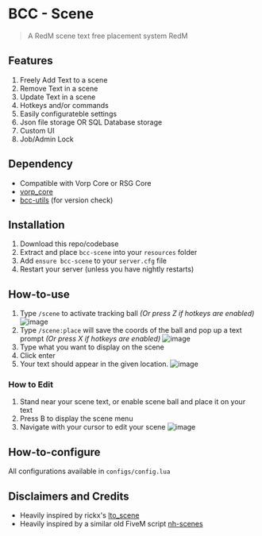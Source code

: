# BCC - Scene

> A RedM scene text free placement system RedM

## Features

1. Freely Add Text to a scene
2. Remove Text in a scene
3. Update Text in a scene
4. Hotkeys and/or commands
5. Easily configurateble settings
6. Json file storage OR SQL Database storage
7. Custom UI
8. Job/Admin Lock

## Dependency

- Compatible with Vorp Core or RSG Core
- [vorp_core](https://github.com/VORPCORE/vorp-core-lua)
- [bcc-utils](https://github.com/BryceCanyonCounty/bcc-utils) (for version check)

## Installation

1. Download this repo/codebase
2. Extract and place `bcc-scene` into your `resources` folder
3. Add `ensure bcc-scene` to your `server.cfg` file
4. Restart your server (unless you have nightly restarts)

## How-to-use

1. Type `/scene` to activate tracking ball _(Or press Z if hotkeys are enabled)_
![image](https://user-images.githubusercontent.com/10902965/166846929-739318de-7b7d-482e-9702-6b2d4f03a82c.png)
2. Type `/scene:place` will save the coords of the ball and pop up a text prompt _(Or press X if hotkeys are enabled)_
![image](https://user-images.githubusercontent.com/10902965/166847059-a12eeb03-2f48-409f-bcb7-b5425519f390.png)
3. Type what you want to display on the scene
4. Click enter
5. Your text should appear in the given location.
![image](https://user-images.githubusercontent.com/10902965/166847110-7be69bab-6ae3-4330-b6ab-a016897e560f.png)

### How to Edit

1. Stand near your scene text, or enable scene ball and place it on your text
2. Press B to display the scene menu
3. Navigate with your cursor to edit your scene
![image](https://user-images.githubusercontent.com/10902965/202895902-90798e03-8dc4-4253-8a5e-91edd57046f2.png)

## How-to-configure

All configurations available in `configs/config.lua`

## Disclaimers and Credits

- Heavily inspired by rickx's [lto_scene](https://github.com/zelbeus/ricx_scene)
- Heavily inspired by a similar old FiveM script [nh-scenes](https://github.com/nerohiro/nh-scenes)
